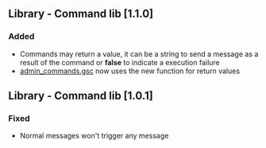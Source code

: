 ## Library - Command lib [1.1.0]

### Added

- Commands may return a value, it can be a string to send a message as a result of the command or **false** to indicate a execution failure
- [admin_commands.gsc](https://github.com/TheAnsuz/GSC-AMRV/blob/main/zm/admin_commands.gsc) now uses the new function for return values

## Library - Command lib [1.0.1]

### Fixed

- Normal messages won't trigger any message
